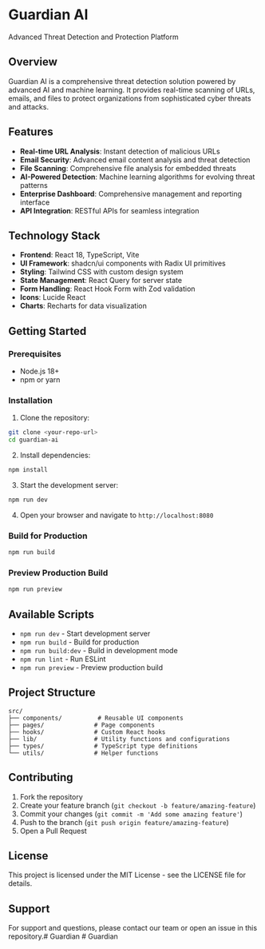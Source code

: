 # Guardian AI

Advanced Threat Detection and Protection Platform

## Overview

Guardian AI is a comprehensive threat detection solution powered by advanced AI and machine learning. It provides real-time scanning of URLs, emails, and files to protect organizations from sophisticated cyber threats and attacks.

## Features

- **Real-time URL Analysis**: Instant detection of malicious URLs
- **Email Security**: Advanced email content analysis and threat detection
- **File Scanning**: Comprehensive file analysis for embedded threats
- **AI-Powered Detection**: Machine learning algorithms for evolving threat patterns
- **Enterprise Dashboard**: Comprehensive management and reporting interface
- **API Integration**: RESTful APIs for seamless integration

## Technology Stack

- **Frontend**: React 18, TypeScript, Vite
- **UI Framework**: shadcn/ui components with Radix UI primitives
- **Styling**: Tailwind CSS with custom design system
- **State Management**: React Query for server state
- **Form Handling**: React Hook Form with Zod validation
- **Icons**: Lucide React
- **Charts**: Recharts for data visualization

## Getting Started

### Prerequisites

- Node.js 18+ 
- npm or yarn

### Installation

1. Clone the repository:
```bash
git clone <your-repo-url>
cd guardian-ai
```

2. Install dependencies:
```bash
npm install
```

3. Start the development server:
```bash
npm run dev
```

4. Open your browser and navigate to `http://localhost:8080`

### Build for Production

```bash
npm run build
```

### Preview Production Build

```bash
npm run preview
```

## Available Scripts

- `npm run dev` - Start development server
- `npm run build` - Build for production
- `npm run build:dev` - Build in development mode
- `npm run lint` - Run ESLint
- `npm run preview` - Preview production build

## Project Structure

```
src/
├── components/          # Reusable UI components
├── pages/              # Page components
├── hooks/              # Custom React hooks
├── lib/                # Utility functions and configurations
├── types/              # TypeScript type definitions
└── utils/              # Helper functions
```

## Contributing

1. Fork the repository
2. Create your feature branch (`git checkout -b feature/amazing-feature`)
3. Commit your changes (`git commit -m 'Add some amazing feature'`)
4. Push to the branch (`git push origin feature/amazing-feature`)
5. Open a Pull Request

## License

This project is licensed under the MIT License - see the LICENSE file for details.

## Support

For support and questions, please contact our team or open an issue in this repository.#   G u a r d i a n  
 #   G u a r d i a n  
 